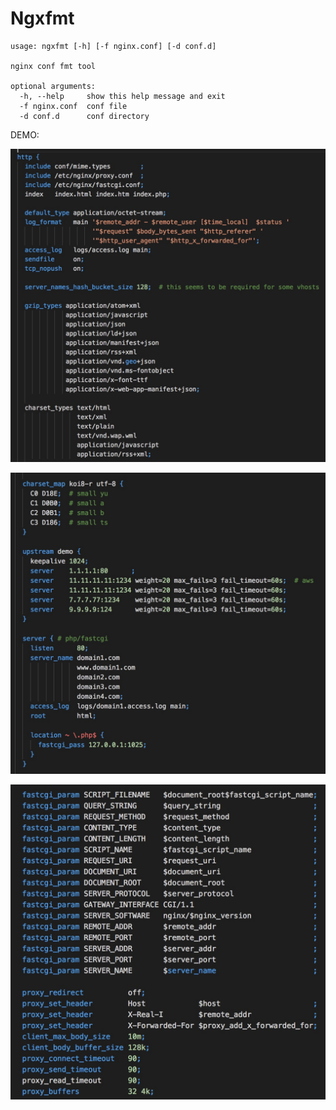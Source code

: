# Ngxfmt

```
usage: ngxfmt [-h] [-f nginx.conf] [-d conf.d]

nginx conf fmt tool

optional arguments:
  -h, --help     show this help message and exit
  -f nginx.conf  conf file
  -d conf.d      conf directory
```

DEMO:

![demo0](./images/0.jpg)

![demo1](./images/1.jpg)

![demo2](./images/2.jpg)
